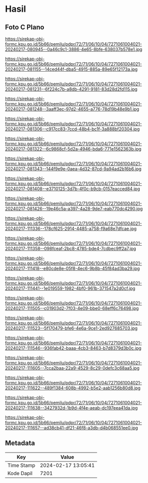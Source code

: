 # Hasil

## Foto C Plano

https://sirekap-obj-formc.kpu.go.id/5b66/pemilu/pdpr/72/71/06/10/04/7271061004021-20240217-080945--0a46c9c1-3886-4e65-8bfe-638037b578e1.jpg

https://sirekap-obj-formc.kpu.go.id/5b66/pemilu/pdpr/72/71/06/10/04/7271061004021-20240217-081155--14ced44f-dba5-4915-885a-89e65f12173a.jpg

https://sirekap-obj-formc.kpu.go.id/5b66/pemilu/pdpr/72/71/06/10/04/7271061004021-20240217-081231--6f224c7b-a8db-4291-9181-83d28d2fd115.jpg

https://sirekap-obj-formc.kpu.go.id/5b66/pemilu/pdpr/72/71/06/10/04/7271061004021-20240217-081248--3aaff3ec-97d2-4655-a776-78d19b48e9b1.jpg

https://sirekap-obj-formc.kpu.go.id/5b66/pemilu/pdpr/72/71/06/10/04/7271061004021-20240217-081306--c917cc83-7ccd-48b4-bc1f-3a888bf20304.jpg

https://sirekap-obj-formc.kpu.go.id/5b66/pemilu/pdpr/72/71/06/10/04/7271061004021-20240217-081322--6c9868cf-5d2a-4946-bda6-771e1562363b.jpg

https://sirekap-obj-formc.kpu.go.id/5b66/pemilu/pdpr/72/71/06/10/04/7271061004021-20240217-081343--144f9e9e-0aea-4d32-87cd-9a94ad2b16b6.jpg

https://sirekap-obj-formc.kpu.go.id/5b66/pemilu/pdpr/72/71/06/10/04/7271061004021-20240217-081408--e3710125-3d7b-4f0c-b9cb-0157eacced84.jpg

https://sirekap-obj-formc.kpu.go.id/5b66/pemilu/pdpr/72/71/06/10/04/7271061004021-20240217-081426--19e46c5a-a397-4a28-9de7-eab770dc4290.jpg

https://sirekap-obj-formc.kpu.go.id/5b66/pemilu/pdpr/72/71/06/10/04/7271061004021-20240217-111336--178cf625-2914-4485-a758-f9a68e7dfcae.jpg

https://sirekap-obj-formc.kpu.go.id/5b66/pemilu/pdpr/72/71/06/10/04/7271061004021-20240217-111358--098fceaf-2bc8-4785-bde4-7cdbec9ff2a7.jpg

https://sirekap-obj-formc.kpu.go.id/5b66/pemilu/pdpr/72/71/06/10/04/7271061004021-20240217-111418--e80cde8e-05f8-4ec6-9b8b-45f84ad3ba29.jpg

https://sirekap-obj-formc.kpu.go.id/5b66/pemilu/pdpr/72/71/06/10/04/7271061004021-20240217-111441--1e019559-1982-4bf0-961b-371547a2d0cf.jpg

https://sirekap-obj-formc.kpu.go.id/5b66/pemilu/pdpr/72/71/06/10/04/7271061004021-20240217-111505--c01903d2-7f03-4e09-bbe0-68eff6c76498.jpg

https://sirekap-obj-formc.kpu.go.id/5b66/pemilu/pdpr/72/71/06/10/04/7271061004021-20240217-111523--5f170479-bfe6-4e6a-9ce1-2ed927685703.jpg

https://sirekap-obj-formc.kpu.go.id/5b66/pemilu/pdpr/72/71/06/10/04/7271061004021-20240217-111546--936fab42-baaa-4cb3-8463-b7d8379d3b0c.jpg

https://sirekap-obj-formc.kpu.go.id/5b66/pemilu/pdpr/72/71/06/10/04/7271061004021-20240217-111605--7cca2baa-22a9-4529-8c29-0defc3c68aa5.jpg

https://sirekap-obj-formc.kpu.go.id/5b66/pemilu/pdpr/72/71/06/10/04/7271061004021-20240217-111622--489f1384-608b-4992-b5e2-aab1256b80d8.jpg

https://sirekap-obj-formc.kpu.go.id/5b66/pemilu/pdpr/72/71/06/10/04/7271061004021-20240217-111638--3427932d-1b9d-4f4e-aeab-dc197eea41da.jpg

https://sirekap-obj-formc.kpu.go.id/5b66/pemilu/pdpr/72/71/06/10/04/7271061004021-20240217-111657--ad38cb41-df21-46f8-a3db-d4b068551ee0.jpg


## Metadata

| Key        | Value               |
| ---------- | ------------------- |
| Time Stamp | 2024-02-17 13:05:41 |
| Kode Dapil | 7201                |



